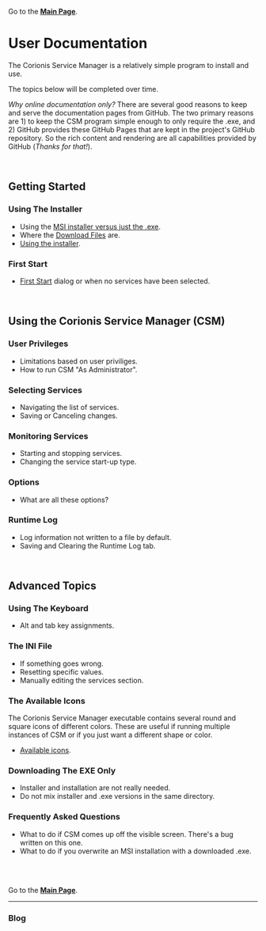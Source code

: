 Go to the [**Main Page**](index).

# User Documentation

The Corionis Service Manager is a relatively simple program to install and use. 

The topics below will be completed over time.

*Why online documentation only?* There are several good reasons to keep and serve the documentation pages from GitHub. The two primary reasons are 1) to keep the CSM program simple enough to only require the .exe, and 2) GitHub provides these GitHub Pages that are kept in the project's GitHub repository. So the rich content and rendering are all capabilities provided by GitHub (*Thanks for that!*).

<br/>

## Getting Started

### Using The Installer
 * Using the [MSI installer versus just the .exe](msi-vs-exe.md).
 * Where the [Download Files](downloads) are.
 * [Using the installer](usinginstaller).

### First Start
 * [First Start](firststart) dialog or when no services have been selected.

<br/>

## Using the Corionis Service Manager (CSM)

### User Privileges
 * Limitations based on user priviliges.
 * How to run CSM "As Administrator".

### Selecting Services
 * Navigating the list of services.
 * Saving or Canceling changes.

### Monitoring Services
 * Starting and stopping services.
 * Changing the service start-up type.

### Options
 * What are all these options?

### Runtime Log
 * Log information not written to a file by default.
 * Saving and Clearing the Runtime Log tab.

<br/>

## Advanced Topics

### Using The Keyboard
 * Alt and tab key assignments.

### The INI File
 * If something goes wrong.
 * Resetting specific values.
 * Manually editing the services section.

### The Available Icons
The Corionis Service Manager executable contains several round and square icons of different colors. These are useful if running multiple instances of CSM or if you just want a different shape or color.
 * [Available icons](available-icons).

### Downloading The EXE Only
 * Installer and installation are not really needed.
 * Do not mix installer and .exe versions in the same directory.

### Frequently Asked Questions
 * What to do if CSM comes up off the visible screen. There's a bug written on this one.
 * What to do if you overwrite an MSI installation with a downloaded .exe.

<br/>
<br/>

Go to the [**Main Page**](index).

---

### Blog
